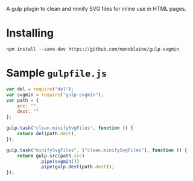 A gulp plugin to clean and minify SVG files for inline use in HTML pages.

# Installing

```
npm install --save-dev https://github.com/monoblaine/gulp-svgmin
```

# Sample `gulpfile.js`

```js
var del = require("del");
var svgmin = require("gulp-svgmin");
var path = {
    src: "",
    dest: ""
};

gulp.task("clean.minifySvgFiles", function () {
    return del(path.dest);
});

gulp.task("minifySvgFiles", ["clean.minifySvgFiles"], function () {
    return gulp.src(path.src)
            .pipe(svgmin())
            .pipe(gulp.dest(path.dest));
});
```